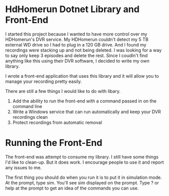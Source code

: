 # HdHomerun Dotnet Library and Front-End

I started this project because I wanted to have more control over my HDHomerun's DVR service. My HDHomerun couldn't detect my 5 TB external WD drive so I had to plug in a 120 GB drive.  And I found my recordings were stacking up and not being deleted. I was looking for a way to say only keep 3 episodes and delete the rest. Since I coudln't find anything like this using their DVR software, I decided to write my own library.

I wrote a front-end application that uses this library and it will allow you to manage your recording pretty easily.  

There are still a few things I would like to do with libary.

1. Add the ability to run the front-end with a command passed in on the command line
2. Write a Windows service that can run automatically and keep your DVR recordings clean
3. Protect recordings from automatic removal

# Running the Front-End

The front-end was attempt to consume my library.  I still have some things I'd like to clean-up.  But it does work.  I encourage people to use it and report any issues to me.  

The first thing you should do when you run it is to put it in simulation mode.  At the prompt, type sim.  You'll see sim displayed on the prompt.  Type ? or help at the prompt to get an idea of the commands you can use.

